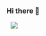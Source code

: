 ### Hi there 👋

<!--
**leeyubin10/leeyubin10** is a ✨ _special_ ✨ repository because its `README.md` (this file) appears on your GitHub profile.

Here are some ideas to get you started:

- 🔭 I’m currently working on ...
- 🌱 I’m currently learning ...
- 👯 I’m looking to collaborate on ...
- 🤔 I’m looking for help with ...
- 💬 Ask me about ...
- 📫 How to reach me: ...
- 😄 Pronouns: ...
- ⚡ Fun fact: ...
-->

<a href="https://velog.io/@lybin10">
    <img 
        src="http://img.shields.io/badge/velog-green?style=flat&logo=Vector Logo Zone&link=https://velog.io/@lybin10"
        style="height : auto; margin-left : 10px; margin-right : 10px;"/>
</a>
